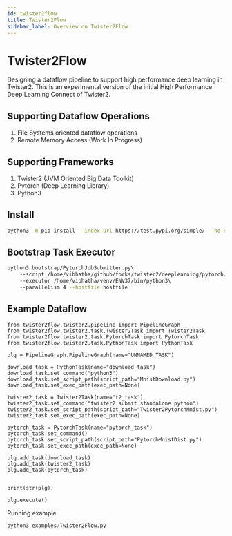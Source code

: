 ```yaml
---
id: twister2flow
title: Twister2Flow
sidebar_label: Overview on Twister2Flow
---
```


# Twister2Flow

Designing a dataflow pipeline to support high performance deep learning in Twister2. This is an experimental version of the initial High Performance Deep Learning Connect of Twister2. 

## Supporting Dataflow Operations

1. File Systems oriented dataflow operations
2. Remote Memory Access (Work In Progress)

## Supporting Frameworks

1. Twister2 (JVM Oriented Big Data Toolkit)
2. Pytorch (Deep Learning Library)
3. Python3

## Install

```bash
python3 -m pip install --index-url https://test.pypi.org/simple/ --no-deps twister2flow-test
```


## Bootstrap Task Executor

```bash
python3 bootstrap/PytorchJobSubmitter.py\ 
    --script /home/vibhatha/github/forks/twister2/deeplearning/pytorch/src/main/python/PytorchMnistDist.py\ 
    --executor /home/vibhatha/venv/ENV37/bin/python3\ 
    --parallelism 4 --hostfile hostfile
```

## Example Dataflow


```python3
from twister2flow.twister2.pipeline import PipelineGraph
from twister2flow.twister2.task.Twister2Task import Twister2Task
from twister2flow.twister2.task.PytorchTask import PytorchTask
from twister2flow.twister2.task.PythonTask import PythonTask

plg = PipelineGraph.PipelineGraph(name="UNNAMED_TASK")

download_task = PythonTask(name="download_task")
download_task.set_command("python3")
download_task.set_script_path(script_path="MnistDownload.py")
download_task.set_exec_path(exec_path=None)

twister2_task = Twister2Task(name="t2_task")
twister2_task.set_command("twister2 submit standalone python")
twister2_task.set_script_path(script_path="Twister2PytorchMnist.py")
twister2_task.set_exec_path(exec_path=None)

pytorch_task = PytorchTask(name="pytorch_task")
pytorch_task.set_command()
pytorch_task.set_script_path(script_path="PytorchMnistDist.py")
pytorch_task.set_exec_path(exec_path=None)

plg.add_task(download_task)
plg.add_task(twister2_task)
plg.add_task(pytorch_task)


print(str(plg))

plg.execute()
```

Running example

```python
python3 examples/Twister2Flow.py
```


